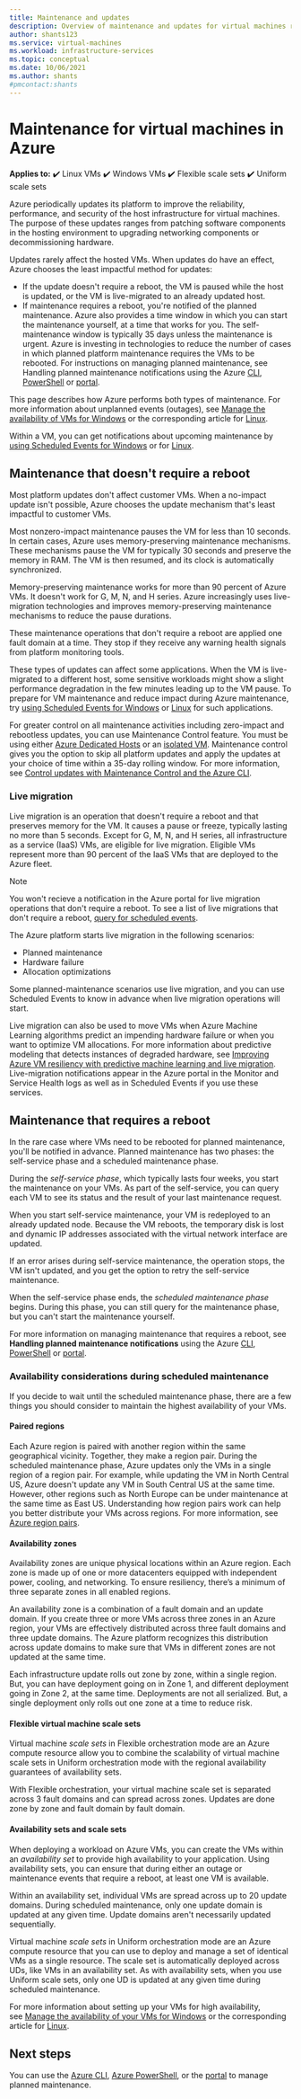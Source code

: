 ```yaml
---
title: Maintenance and updates 
description: Overview of maintenance and updates for virtual machines running in Azure.
author: shants123
ms.service: virtual-machines
ms.workload: infrastructure-services
ms.topic: conceptual
ms.date: 10/06/2021
ms.author: shants
#pmcontact:shants
---
```

# Maintenance for virtual machines in Azure

**Applies to:** :heavy_check_mark: Linux VMs :heavy_check_mark: Windows VMs :heavy_check_mark: Flexible scale sets :heavy_check_mark: Uniform scale sets

Azure periodically updates its platform to improve the reliability, performance, and security of the host infrastructure for virtual machines. The purpose of these updates ranges from patching software components in the hosting environment to upgrading networking components or decommissioning hardware. 

Updates rarely affect the hosted VMs. When updates do have an effect, Azure chooses the least impactful method for updates:

- If the update doesn't require a reboot, the VM is paused while the host is updated, or the VM is live-migrated to an already updated host. 
- If maintenance requires a reboot, you're notified of the planned maintenance. Azure also provides a time window in which you can start the maintenance yourself, at a time that works for you. The self-maintenance window is typically 35 days unless the maintenance is urgent. Azure is investing in technologies to reduce the number of cases in which planned platform maintenance requires the VMs to be rebooted. For instructions on managing planned maintenance, see Handling planned maintenance notifications using the Azure [CLI](maintenance-notifications-cli.md), [PowerShell](maintenance-notifications-powershell.md) or [portal](maintenance-notifications-portal.md).

This page describes how Azure performs both types of maintenance. For more information about unplanned events (outages), see [Manage the availability of VMs for Windows](./availability.md) or the corresponding article for [Linux](./availability.md).

Within a VM, you can get notifications about upcoming maintenance by [using Scheduled Events for Windows](./windows/scheduled-events.md) or for [Linux](./linux/scheduled-events.md).



## Maintenance that doesn't require a reboot

Most platform updates don't affect customer VMs. When a no-impact update isn't possible, Azure chooses the update mechanism that's least impactful to customer VMs. 

Most nonzero-impact maintenance pauses the VM for less than 10 seconds. In certain cases, Azure uses memory-preserving maintenance mechanisms. These mechanisms pause the VM for typically 30 seconds and preserve the memory in RAM. The VM is then resumed, and its clock is automatically synchronized. 

Memory-preserving maintenance works for more than 90 percent of Azure VMs. It doesn't work for G, M, N, and H series. Azure increasingly uses live-migration technologies and improves memory-preserving maintenance mechanisms to reduce the pause durations.  

These maintenance operations that don't require a reboot are applied one fault domain at a time. They stop if they receive any warning health signals from platform monitoring tools. 

These types of updates can affect some applications. When the VM is live-migrated to a different host, some sensitive workloads might show a slight performance degradation in the few minutes leading up to the VM pause. To prepare for VM maintenance and reduce impact during Azure maintenance, try [using Scheduled Events for Windows](./windows/scheduled-events.md) or [Linux](./linux/scheduled-events.md) for such applications. 

For greater control on all maintenance activities including zero-impact and rebootless updates, you can use Maintenance Control feature. You must be using either [Azure Dedicated Hosts](./dedicated-hosts.md) or an [isolated VM](../security/fundamentals/isolation-choices.md). Maintenance control gives you the option to skip all platform updates and apply the updates at your choice of time within a 35-day rolling window. For more information, see [Control updates with Maintenance Control and the Azure CLI](maintenance-control.md).


### Live migration

Live migration is an operation that doesn't require a reboot and that preserves memory for the VM. It causes a pause or freeze, typically lasting no more than 5 seconds. Except for G, M, N, and H series, all infrastructure as a service (IaaS) VMs, are eligible for live migration. Eligible VMs represent more than 90 percent of the IaaS VMs that are deployed to the Azure fleet. 

> [!NOTE]
> You won't recieve a notification in the Azure portal for live migration operations that don't require a reboot. To see a list of live migrations that don't require a reboot, [query for scheduled events](./windows/scheduled-events.md#query-for-events).

The Azure platform starts live migration in the following scenarios:
- Planned maintenance
- Hardware failure
- Allocation optimizations

Some planned-maintenance scenarios use live migration, and you can use Scheduled Events to know in advance when live migration operations will start.

Live migration can also be used to move VMs when Azure Machine Learning algorithms predict an impending hardware failure or when you want to optimize VM allocations. For more information about predictive modeling that detects instances of degraded hardware, see [Improving Azure VM resiliency with predictive machine learning and live migration](https://azure.microsoft.com/blog/improving-azure-virtual-machine-resiliency-with-predictive-ml-and-live-migration/?WT.mc_id=thomasmaurer-blog-thmaure). Live-migration notifications appear in the Azure portal in the Monitor and Service Health logs as well as in Scheduled Events if you use these services.



## Maintenance that requires a reboot

In the rare case where VMs need to be rebooted for planned maintenance, you'll be notified in advance. Planned maintenance has two phases: the self-service phase and a scheduled maintenance phase.

During the *self-service phase*, which typically lasts four weeks, you start the maintenance on your VMs. As part of the self-service, you can query each VM to see its status and the result of your last maintenance request.

When you start self-service maintenance, your VM is redeployed to an already updated node. Because the VM reboots, the temporary disk is lost and dynamic IP addresses associated with the virtual network interface are updated.

If an error arises during self-service maintenance, the operation stops, the VM isn't updated, and you get the option to retry the self-service maintenance. 

When the self-service phase ends, the *scheduled maintenance phase* begins. During this phase, you can still query for the maintenance phase, but you can't start the maintenance yourself.

For more information on managing maintenance that requires a reboot, see **Handling planned maintenance notifications** using the Azure [CLI](maintenance-notifications-cli.md), [PowerShell](maintenance-notifications-powershell.md) or [portal](maintenance-notifications-portal.md). 

### Availability considerations during scheduled maintenance 

If you decide to wait until the scheduled maintenance phase, there are a few things you should consider to maintain the highest availability of your VMs. 

#### Paired regions

Each Azure region is paired with another region within the same geographical vicinity. Together, they make a region pair. During the scheduled maintenance phase, Azure updates only the VMs in a single region of a region pair. For example, while updating the VM in North Central US, Azure doesn't update any VM in South Central US at the same time. However, other regions such as North Europe can be under maintenance at the same time as East US. Understanding how region pairs work can help you better distribute your VMs across regions. For more information, see [Azure region pairs](../best-practices-availability-paired-regions.md).

#### Availability zones

Availability zones are unique physical locations within an Azure region. Each zone is made up of one or more datacenters equipped with independent power, cooling, and networking. To ensure resiliency, there’s a minimum of three separate zones in all enabled regions. 

An availability zone is a combination of a fault domain and an update domain. If you create three or more VMs across three zones in an Azure region, your VMs are effectively distributed across three fault domains and three update domains. The Azure platform recognizes this distribution across update domains to make sure that VMs in different zones are not updated at the same time.

Each infrastructure update rolls out zone by zone, within a single region. But, you can have deployment going on in Zone 1, and different deployment going in Zone 2, at the same time. Deployments are not all serialized. But, a single deployment only rolls out one zone at a time to reduce risk.

#### Flexible virtual machine scale sets

Virtual machine *scale sets* in Flexible orchestration mode are an Azure compute resource allow you to combine the scalability of virtual machine scale sets in Uniform orchestration mode with the regional availability guarantees of availability sets.

With Flexible orchestration, your virtual machine scale set is separated across 3 fault domains and can spread across zones. Updates are done zone by zone and fault domain by fault domain. 

#### Availability sets and scale sets

When deploying a workload on Azure VMs, you can create the VMs within an *availability set* to provide high availability to your application. Using availability sets, you can ensure that during either an outage or maintenance events that require a reboot, at least one VM is available.

Within an availability set, individual VMs are spread across up to 20 update domains. During scheduled maintenance, only one update domain is updated at any given time. Update domains aren't necessarily updated sequentially. 

Virtual machine *scale sets* in Uniform orchestration mode are an Azure compute resource that you can use to deploy and manage a set of identical VMs as a single resource. The scale set is automatically deployed across UDs, like VMs in an availability set. As with availability sets, when you use Uniform scale sets, only one UD is updated at any given time during scheduled maintenance.

For more information about setting up your VMs for high availability, see [Manage the availability of your VMs for Windows](./availability.md) or the corresponding article for [Linux](./availability.md).

## Next steps 

You can use the [Azure CLI](maintenance-notifications-cli.md), [Azure PowerShell](maintenance-notifications-powershell.md), or the [portal](maintenance-notifications-portal.md) to manage planned maintenance.
